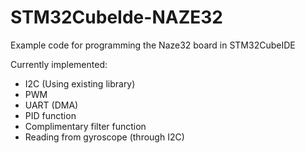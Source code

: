 # STM32CubeIde-NAZE32

Example code for programming the Naze32 board in STM32CubeIDE

Currently implemented:
* I2C (Using existing library)
* PWM
* UART (DMA)
* PID function
* Complimentary filter function
* Reading from gyroscope (through I2C)
